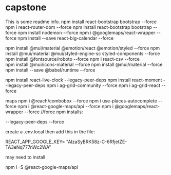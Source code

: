 # capstone

This is some readme info.
npm install react-bootstrap bootstrap --force
npm i react-router-dom --force
npm install react-bootstrap bootstrap --force
npm install nodemon --force
npm i @googlemaps/react-wrapper --force
npm install --save react-big-calendar --force



npm install @mui/material @emotion/react @emotion/styled --force
npm install @mui/material @mui/styled-engine-sc styled-components --force
npm install @fontsource/roboto --force
npm i react-csv --force   
npm install @mui/icons-material --force
npm install @mui/material --force
npm install --save @babel/runtime --force



npm install react-live-clock --legacy-peer-deps
npm install react-moment --legacy-peer-deps
npm i ag-grid-community --force
npm i ag-grid-react --force   


maps
npm i @reach/combobox --force
npm i use-places-autocomplete --force
npm i @react-google-maps/api --force
npm i @googlemaps/react-wrapper --force
//force npm installs: 

--legacy-peer-deps
--force




create a .env.local 
then add this in the file:

REACT_APP_GOOGLE_KEY= "AIzaSyBRK58z-C-6RfjetZE-TA3eNq777nWc2WA"


may need to install 

npm i -S @react-google-maps/api